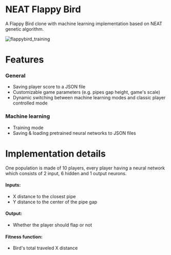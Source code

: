 # NEAT Flappy Bird
A Flappy Bird clone with machine learning implementation based on NEAT genetic algorithm.

![flappybird_training](https://github.com/user-attachments/assets/9a3be307-32a3-4849-8285-a34fd4f192ec)

# Features
### General
- Saving player score to a JSON file
- Customizable game parameters (e.g. pipes gap height, game's scale)
- Dynamic switching between machine learning modes and classic player controlled mode

### Machine learning
- Training mode
- Saving & loading pretrained neural networks to JSON files

# Implementation details
One population is made of 10 players, every player having a neural network which consists of 2 input, 6 hidden and 1 output neurons.<br>
#### Inputs:
- X distance to the closest pipe
- Y distance to the center of the pipe gap

#### Output:
- Whether the player should flap or not

#### Fitness function:
- Bird's total traveled X distance

